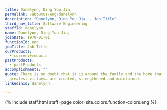 ```yaml
---
title: Danelynn, Ding You Jia,
permalink: /aboutus/eng/danelynn
description: "Danelynn, Ding You Jia, - Job Title"
third_nav_title: Software Engineering
staffId: danelynn
name: Danelynn, Ding You Jia,
joinDate: 1970-01-01
functionId: eng
jobTitle: Job Title
curProducts:
  - currentProducts
pastProducts:
  - pastProducts
accomplishments: ""
quote: There is no doubt that it is around the family and the home that all the
  greatest virtues… are created, strengthened and maintained.
linkedinId: danelynn

---
```


{% include staff.html staff=page color=site.colors.function-colors.eng %}
